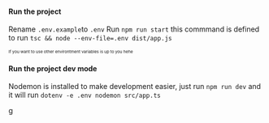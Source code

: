 #### Run the project
Rename ```.env.example```to ```.env```
Run ```npm run start``` this commmand is defined to run ```tsc && node --env-file=.env dist/app.js```
<p style="font-size: 8px"> If you want to use other environtment variables is up to you hehe </p>

#### Run the project dev mode
Nodemon is installed to make development easier, just run ```npm run dev``` and it will run ```dotenv -e .env nodemon src/app.ts```

g